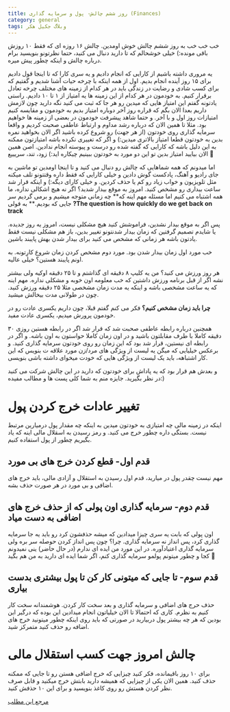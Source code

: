 ```yaml
---
title: روز ششم چالش- پول و سرمایه گذاری (Finances)
category: general
tags: وبلاگ جکیل هکر
---
```

خب خب خب به روز ششم چالش خوش اومدین.
چالش ۱۶ روزه ای که فقط ۱۰ روزش باقی مونده:) خیلی خوشحالم که تا دارید دنبال می کنید، حتما نظرتونو بنویسید برام درباره چالش و اینکه چطور پیش میره.

یه مروری داشته باشیم از کارایی که انجام دادیم و یه سری کارا که تا اینجا قول دادیم برای ۱۵ روز آینده انجام بدیم. اول از همه اینکه با چرخه حیات آشنا شدیم و گفتیم که برای کسب شادی و رضایت در زندگی باید در هر کدام از زمینه های مختلف چرخه تعادل برقرار کنیم. به خودمون در هر کدام از این زمینه ها یه امتیاز از ۱ تا ۱۰ دادیم. راستی یادتونه گفتم این امتیاز هایی که میدین رو هر جا که ثبت می کنید نگه دارید چون لازمش داریم بعدا الان بگم که قراره روز آخر دوباره امتیاز بدیم به خودمون و مقایسه کنیم امتیازات روز اول و با آخر. و حتما شاهد پیشرفت خودمون در بعضی از زمینه ها خواهیم بود. مثلا تا همین الان که درباره رشد مداوم و ارتباط عاطفی صحبت کردیم و واقعا سرمایه گذاری روی خودتون (از هر جهت) رو شروع کرده باشید اگر الان بخواهید نمره بدین به خودتون قطعا امتیاز بالاتری میدین:) و اگر که تغییری نکرده باشه امتیازتون ممکنه به این دلیل باشه که کارایی که گفته شده رو درست و پیوسته انجام ندادین. اصن همین الان بیایید امتیاز بدین تو این دو مورد به خودتون ببینیم چیکاره اید:) زود، تند، سریییع 🙂

اما میدونم که همه شماهایی که چالش رو دنبال می کنید و تا اینجا اومدین تو ماشین به جای رادیو و آهنگ، پادکست گوش دادین و خیلی کارایی که فقط داره وقتتونو تلف میکنه مثل تلویزیون و خواب زیاد رو کم یا حذف کردین. و خیلی کارای دیگه:)
و اینکه قرار شد ساعت بیداری رو مشخص کنید. امروز به موقع بیدار شدید؟ اگر نه هیچ اشکالی نداره، ما همه اشتباه می کنیم اما مسئله مهم اینه که** چه زمانی متوجه میشیم و برمی گردیم سر جایی که بودیم.**
به قولی
**?The question is how quickly do we get back on track**

پس اگر به موقع بیدار نشدین، فراموشش کنید هیچ مشکلی نیست، امروز یه روز جدیده. یا شایدم تصمیم گرفتین که زمان بیدار شدنتونو تغییر بدین، باز هم مشکلی نیست فقط یادتون باشه هر زمانی که مشخص می کنید برای بیدار شدن بهش پایبند باشین.

خب مورد اول زمان بیدار شدن بود. مورد دوم مشخص کردن زمان شروع کارِتونه. به اونم پایبند هستین؟ خیلی عالیه.

هر روز ورزش می کنید؟ من یه کلیپ ۸ دقیقه ای گذاشتم و تا ۲۵ دقیقه اوکیه ولی بیشتر نشه اگر از قبل برنامه ورزش داشتین که خب معلومه اون خوبه و مشکلی نداره. مهم اینه که یه ساعت مشخصی باشه و اینکه یه مدت زمان مشخصی مثلا ۲۵ دقیقه ورزش کنید. چون در طولانی مدت بیخالش میشید.

**چرا باید زمان مشخص کنیم؟**
فکر می کنم گفتم قبلا، چون داریم یکسری عادت رو در خودمون پرورش میدیم، یکسری عادت مفید.

همچنین درباره رابطه عاطفی صحبت شد که قرار شد اگر در رابطه هستین روزی ۳۰ دقیقه کاملا با طرف مقابلتون باشید و در اون زمان کاملا حواستون به اون باشه.
و اگر در رابطه ای نیستین، قرار شد بود که این زمان رو روی خودتون سرمایه گذاری کنید. و برعکس خیلیایی که میگن یه لیست از ویژگی های مرد/زن مورد علاقه ت بنویس که این کار اشتباهه، باید یک لیست از ویژگی هایی که خودت میخوای داشته باشی بنویسی.

و بعدش هم قرار بود که یه پاداش برای خودتون که دارید در این چالش شرکت می کنید در نظر بگیرید. جایزه منم به شما کلی پست ها و مطالب مفیده:)
# تغییر عادات خرج کردن پول

اینکه در زمینه مالی چه امتیازی به خودتون میدین به اینکه چه مقدار پول درمیارین مرتبط نیست. بستگی داره چطور خرج می کنید. و رمز رسیدن به اسقلال مالی اینه که یاد بگیریم چطور از پول استفاده کنیم.
## قدم اول- قطع کردن خرج های بی مورد

مهم نیست چقدر پول در میارید، قدم اول رسیدن به استقلال و آزادی مالی، باید خرج های اضافی و بی مورد در هر صورت حذف بشه.
## قدم دوم- سرمایه گذاری اون پولی که از حذف خرج های اضافی به دست میاد

اون پولی که بابت یه سری چیزا میدادین که میشه حذفشون کرد رو باید یه جا سرمایه گذاری کرد، پس انداز نه سرمایه گذاری. چرا؟ چون پس انداز کردن حوصله سر بره ولی سرمایه گذاری اعتیادآوره. در این مورد من ایده ای ندارم (در حال حاضر) ینی نمیدونم کجا و چطور میتونم پولمو سرمایه گذاری کنم، اگر شما ایده ای دارید به من هم بگید 🙂

## قدم سوم- تا جایی که میتونی کار کن تا پول بیشتری بدست بیاری

حذف حرج های اضافی و سرمایه گذاری و بعد سخت کار کردن. هوشمندانه سخت کار کنیم به نظرم.
کاری که احتمالا تا الان خیلیاتون انجام میدادین این بوده که درگیر این بودین که هر چه بیشتر پول دربیارید در صورتی که باید روی اینکه چطور میتونید خرج های اضافه رو حذف کنید متمرکز شید.
# چالش امروز جهت کسب استقلال مالی

برای ۱۰ روز باقیمانده، فکر کنید چیزایی که خرج اضافی هستن رو تا جایی که ممکنه حذف کنید. همین الان یکی از چیزایی که همیشه دارید بابتش خرج میکنید و قابل صرف نظر کردن هستش رو روی کاغذ بنویسید و برای این ۱۰ حذفش کنید.




[مرجع این مطلب]

[مرجع این مطلب]: https://titaniumsuccess.com/podcast/financial-freedom/





